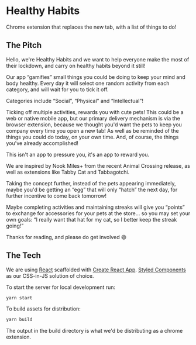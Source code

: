 # Healthy Habits

Chrome extension that replaces the new tab, with a list of things to do!

## The Pitch

Hello, we're Healthy Habits and we want to help everyone make the most of their lockdown, and carry on healthy habits beyond it still!

Our app “gamifies” small things you could be doing to keep your mind and body healthy. Every day it will select one random activity from each category, and will wait for you to tick it off.

Categories include “Social”, “Physical” and “Intellectual”!

Ticking off multiple activities, rewards you with cute pets! This could be a web or native mobile app, but our primary delivery mechanism is via the browser extension, because we thought you'd want the pets to keep you company every time you open a new tab! As well as be reminded of the things you could do today, on your own time. And, of course, the things you've already accomplished!

This isn't an app to pressure you, it's an app to reward you.

We are inspired by Nook Miles+ from the recent Animal Crossing release, as well as extensions like Tabby Cat and Tabbagotchi.

Taking the concept further, instead of the pets appearing immediately, maybe you'd be getting an “egg” that will only “hatch” the next day, for further incentive to come back tomorrow!

Maybe completing activities and maintaining streaks will give you “points” to exchange for accessories for your pets at the store… so you may set your own goals: “I really want that hat for my cat, so I better keep the streak going!”

Thanks for reading, and please do get involved 😄

## The Tech

We are using [React] scaffolded with [Create React App]. [Styled Components] as our CSS-in-JS solution of choice.

[react]: https://reactjs.org/ 'A JavaScript library for building user interfaces'
[create react app]: https://github.com/facebook/create-react-app 'Set up a modern web app by running one command'
[styled components]: https://styled-components.com/ 'Use the best bits of ES6 and CSS to style your apps without stress'

To start the server for local development run:

```sh
yarn start
```

To build assets for distribution:

```sh
yarn build
```

The output in the build directory is what we'd be distributing as a chrome extension.
